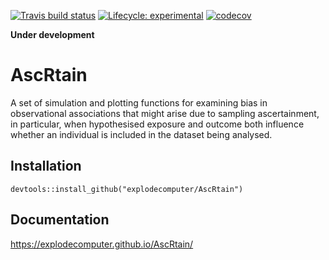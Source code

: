 <!-- badges: start -->

  [![Travis build status](https://travis-ci.org/explodecomputer/AscRtain.svg?branch=master)](https://travis-ci.org/explodecomputer/AscRtain)
  [![Lifecycle: experimental](https://img.shields.io/badge/lifecycle-experimental-orange.svg)](https://www.tidyverse.org/lifecycle/#experimental)
  [![codecov](https://codecov.io/github/explodecomputer/AscRtain/branch/master/graphs/badge.svg)](https://codecov.io/github/explodecomputer/AscRtain)
  <!-- badges: end -->

**Under development**

# AscRtain

A set of simulation and plotting functions for examining bias in observational associations that might arise due to sampling ascertainment, in particular, when hypothesised exposure and outcome both influence whether an individual is included in the dataset being analysed.

## Installation

```
devtools::install_github("explodecomputer/AscRtain")
```

## Documentation

https://explodecomputer.github.io/AscRtain/
